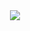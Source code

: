 <div align="center">
  <a href="https://github.com/silktide">
    <img src="https://avatars.githubusercontent.com/u/5682312?s=200&v=4">
  </a>
</div>
